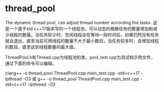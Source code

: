 # thread_pool
The dynamic thread pool, can adjust thread number according the tasks.
这是一个基于std c++17版本写的一个线程池，可以动态的根据任务的数量增加和减少线程的数量。当任务较少时，空闲线程会在等待一段时间后，如果仍然没有任务就会退出，直至当前可用线程的数量不大于最小数目，当任务较多时，会增加线程的数目，直至达到线程数量的最大值。


ThreadPool.h和Thread.cpp为线程池的类，pool_test.cpp为测试和示例文件，通过下面的命令可以编辑。

clang++ -o thread_pool ThreadPool.cpp main_test.cpp -std=c++17 -lpthread -O3
或
g++ -o thread_pool ThreadPool.cpp main_test.cpp -std=c++17 -lpthread -O3
